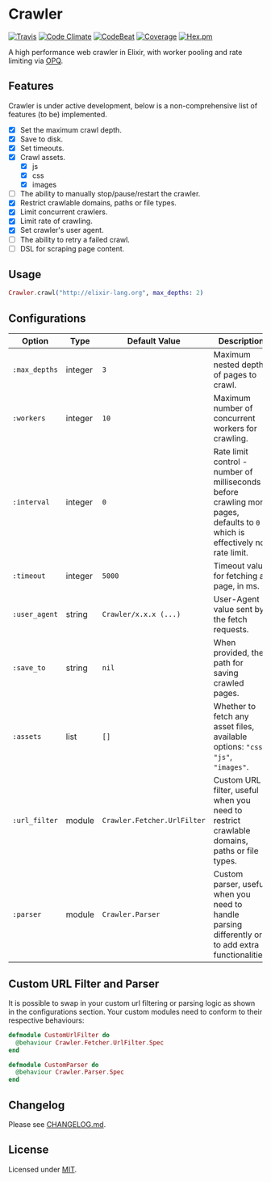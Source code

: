 # Crawler

[![Travis](https://img.shields.io/travis/fredwu/crawler.svg)](https://travis-ci.org/fredwu/crawler)
[![Code Climate](https://img.shields.io/codeclimate/github/fredwu/crawler.svg)](https://codeclimate.com/github/fredwu/crawler)
[![CodeBeat](https://codebeat.co/badges/76916047-5b66-466d-91d3-7131a269899a)](https://codebeat.co/projects/github-com-fredwu-crawler-master)
[![Coverage](https://img.shields.io/coveralls/fredwu/crawler.svg)](https://coveralls.io/github/fredwu/crawler?branch=master)
[![Hex.pm](https://img.shields.io/hexpm/v/crawler.svg)](https://hex.pm/packages/crawler)

A high performance web crawler in Elixir, with worker pooling and rate limiting via [OPQ](https://github.com/fredwu/opq).

## Features

Crawler is under active development, below is a non-comprehensive list of features (to be) implemented.

- [x] Set the maximum crawl depth.
- [x] Save to disk.
- [x] Set timeouts.
- [x] Crawl assets.
  - [x] js
  - [x] css
  - [x] images
- [ ] The ability to manually stop/pause/restart the crawler.
- [x] Restrict crawlable domains, paths or file types.
- [x] Limit concurrent crawlers.
- [x] Limit rate of crawling.
- [x] Set crawler's user agent.
- [ ] The ability to retry a failed crawl.
- [ ] DSL for scraping page content.

## Usage

```elixir
Crawler.crawl("http://elixir-lang.org", max_depths: 2)
```

## Configurations

| Option          | Type    | Default Value               | Description |
|-----------------|---------|-----------------------------|-------------|
| `:max_depths`   | integer | `3`                         | Maximum nested depth of pages to crawl.
| `:workers`      | integer | `10`                        | Maximum number of concurrent workers for crawling.
| `:interval`     | integer | `0`                         | Rate limit control - number of milliseconds before crawling more pages, defaults to `0` which is effectively no rate limit.
| `:timeout`      | integer | `5000`                      | Timeout value for fetching a page, in ms.
| `:user_agent`   | string  | `Crawler/x.x.x (...)`       | User-Agent value sent by the fetch requests.
| `:save_to`      | string  | `nil`                       | When provided, the path for saving crawled pages.
| `:assets`       | list    | `[]`                        | Whether to fetch any asset files, available options: `"css"`, `"js"`, `"images"`.
| `:url_filter`   | module  | `Crawler.Fetcher.UrlFilter` | Custom URL filter, useful when you need to restrict crawlable domains, paths or file types.
| `:parser`       | module  | `Crawler.Parser`            | Custom parser, useful when you need to handle parsing differently or to add extra functionalities.

## Custom URL Filter and Parser

It is possible to swap in your custom url filtering or parsing logic as shown in the configurations section. Your custom modules need to conform to their respective behaviours:

```elixir
defmodule CustomUrlFilter do
  @behaviour Crawler.Fetcher.UrlFilter.Spec
end

defmodule CustomParser do
  @behaviour Crawler.Parser.Spec
end
```

## Changelog

Please see [CHANGELOG.md](CHANGELOG.md).

## License

Licensed under [MIT](http://fredwu.mit-license.org/).
